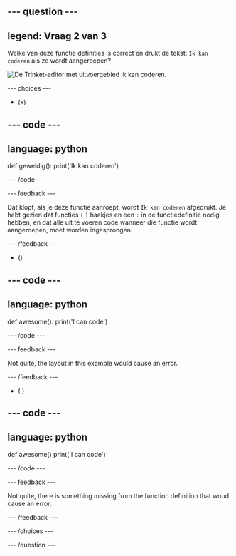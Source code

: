 
--- question ---
---
legend: Vraag 2 van 3
---

Welke van deze functie definities is correct en drukt de tekst: `Ik kan coderen` als ze wordt aangeroepen?

![De Trinket-editor met uitvoergebied <code>Ik kan coderen</code>.](images/quiz2.png)

--- choices ---

- (x)

--- code ---
---
language: python
---

def geweldig(): print('Ik kan coderen')

--- /code ---

 --- feedback ---

Dat klopt, als je deze functie aanroept, wordt `Ik kan coderen` afgedrukt. Je hebt gezien dat functies `(` `)` haakjes en een `:` in de functiedefinitie nodig hebben, en dat alle uit te voeren code wanneer die functie wordt aangeroepen, moet worden ingesprongen.

 --- /feedback ---

- ()

--- code ---
---
language: python
---

def awesome(): print('I can code')

--- /code ---

 --- feedback ---

 Not quite, the layout in this example would cause an error.

 --- /feedback ---

- ( )

--- code ---
---
language: python
---

def awesome() print('I can code')

--- /code ---

 --- feedback ---

Not quite, there is something missing from the function definition that woud cause an error.

 --- /feedback ---

--- /choices ---

--- /question ---
